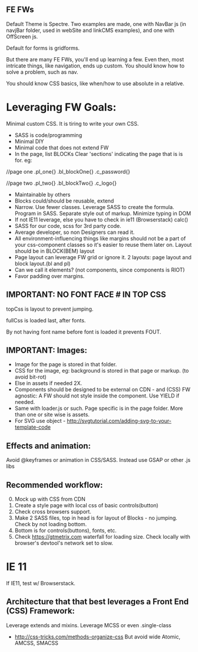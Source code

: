 
## FE FWs

Default Theme is Spectre. Two examples are made, one with NavBar js (in navjBar folder, used in webSite and linkCMS examples), and one with OffScreen js.

Default for forms is gridforms.

But there are many FE FWs, you'll end up learning a few. Even then, most intricate things, like navigation, ends up custom. You should know how to solve a problem, such as nav.

You should know CSS basics, like when/how to use absolute in a relative.

# Leveraging FW Goals:

Minimal custom CSS. It is tiring to write your own CSS.

- SASS is code/programming
- Minimal DIY
- Minimal code that does not extend FW
- In the page, list BLOCKs
Clear 'sections' indicating the page that is is for. eg:

//page one
.pl_one{}
.bl_blockOne{}
.c_password{}

//page two
.pl_two{}
.bl_blockTwo{}
.c_logo{}

- Maintainable by others
- Blocks could/should be reusable, extend
- Narrow. Use fewer classes. Leverage SASS to create the formula. Program in SASS. Separate style out of markup. Minimize typing in DOM
- If not IE11 leverage, else you  have to check in ie11 (Browserstack) calc() 
- SASS for our code, scss for 3rd party code.
- Average developer, so non Designers can read it.
- All environment-influencing things like margins should not be a part of your css-component classes so it's easier to reuse them later on. Layout should be in BLOCK(BEM) layout
- Page layout can leverage FW grid or ignore it.  2 layouts: page layout and block layout.(bl and pl)
- Can we call it elements? (not components, since components is RIOT)
- Favor padding over margins. 

## IMPORTANT: NO FONT FACE # IN TOP CSS

topCss is layout to prevent jumping.

fullCss is loaded last, after fonts.

By not having font name before font is loaded it prevents FOUT.

## IMPORTANT: Images:
- Image for the page is stored in that folder.
- CSS for the image, eg: background is stored in that page or markup. (to avoid bit-rot)
- Else in assets if needed 2X. 
- Components should be designed to be external on CDN - and (CSS) FW agnostic: A FW should not style inside the component. Use YIELD if needed.
- Same with loader.js or such. Page specific is in the page folder. More than one or site wise is assets.
- For SVG use object - http://svgtutorial.com/adding-svg-to-your-template-code

## Effects and animation:
Avoid @keyframes or animation in CSS/SASS. Instead use GSAP or other .js libs


## Recommended workflow:
0. Mock up with CSS from CDN
1. Create a style page with local css of basic controls(button)
2. Check cross browsers support.
2. Make 2 SASS files, top in head is for layout of Blocks - no jumping. Check by not loading bottom.
3. Bottom is for controls(buttons), fonts, etc. 
4. Check https://gtmetrix.com waterfall for loading size. Check locally with browser's devtool's network set to slow.

# IE 11
If IE11, test w/ Browserstack.

## Architecture that that best leverages a Front End (CSS) Framework:

Leverage extends and mixins.
Leverage MCSS or even .single-class
- http://css-tricks.com/methods-organize-css
But avoid wide Atomic, AMCSS, SMACSS



